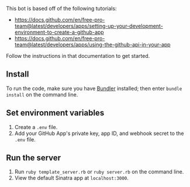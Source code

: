 This bot is based off of the following tutorials:

* https://docs.github.com/en/free-pro-team@latest/developers/apps/setting-up-your-development-environment-to-create-a-github-app
* https://docs.github.com/en/free-pro-team@latest/developers/apps/using-the-github-api-in-your-app

Follow the instructions in that documentation to get started.

## Install

To run the code, make sure you have [Bundler](http://gembundler.com/) installed; then enter `bundle install` on the command line.

## Set environment variables

1. Create a `.env` file.
2. Add your GitHub App's private key, app ID, and webhook secret to the `.env` file.

## Run the server

1. Run `ruby template_server.rb` or `ruby server.rb` on the command line.
1. View the default Sinatra app at `localhost:3000`.
